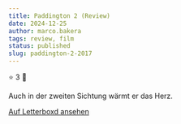 ```yaml
---
title: Paddington 2 (Review)
date: 2024-12-25
author: marco.bakera
tags: review, film
status: published
slug: paddington-2-2017
---
```


⭐ 3 🔄

Auch in der zweiten Sichtung wärmt er das Herz.

[Auf Letterboxd ansehen](https://boxd.it/89nWQ1)

